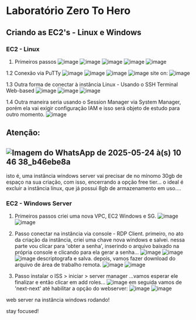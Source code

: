 # Laboratório Zero To Hero

## Criando as EC2's - Linux e Windows

### EC2 - Linux 
1. Primeiros passos
   ![image](https://github.com/user-attachments/assets/419de779-7011-44fa-8369-59af38b48eb1)
   ![image](https://github.com/user-attachments/assets/c212cd01-78e4-4536-b6d8-c58159970d6f)
   ![image](https://github.com/user-attachments/assets/a5d55775-fc56-4f97-8243-f3f6de18341c)
   ![image](https://github.com/user-attachments/assets/8d6a586a-1627-425b-8ce0-ba6a3e44536e)
   ![image](https://github.com/user-attachments/assets/fb49fd97-0db7-4917-8070-4001729b23b7)

1.2 Conexão via PuTTy
  ![image](https://github.com/user-attachments/assets/32abd2eb-f89d-45f9-936e-69cda19de0eb)
  ![image](https://github.com/user-attachments/assets/fd289fac-b1c3-4c4c-9333-26204e32b8da)
  ![image](https://github.com/user-attachments/assets/f4221c79-c8ec-4146-9b90-57d4b80acbd0)
  ![image](https://github.com/user-attachments/assets/e584ede0-74e0-4c87-a6ec-d3b8cc44f7b2)
  site on:
  ![image](https://github.com/user-attachments/assets/e45742b6-39ee-41f8-8caf-edd838ca04d7)


1.3 Outra forma de conectar à instância Linux - Usando o SSH Terminal Web-based
  ![image](https://github.com/user-attachments/assets/d823d366-39f4-4b78-ab9c-173f88432730)
  ![image](https://github.com/user-attachments/assets/bb0cbebe-b1ec-462a-885b-f858140ac65e)
  ![image](https://github.com/user-attachments/assets/606d9812-9703-4b12-8bc8-61c6e3192031)

1.4 Outra maneira seria usando o Session Manager via System Manager, porém ela vai exigir configuração IAM e isso será objeto de estudo para outro momento.
  ![image](https://github.com/user-attachments/assets/caa4d354-fb1b-49ad-b406-c57a9da6b669)


## Atenção:
![Imagem do WhatsApp de 2025-05-24 à(s) 10 46 38_b46ebe8a](https://github.com/user-attachments/assets/e5db91c6-91db-4eb3-81af-523c7a2c660f)
---
isto é, uma instância windows server vai precisar de no mínomo 30gb de espaço na sua criação, com isso, encerrando a opção free tier...
o ideal é excluir a instância linux, que já possui 8gb de armazenamento em uso....

### EC2 - Windows Server

1. Primeiros passos
     criei uma nova VPC, EC2 Windows e SG.
   ![image](https://github.com/user-attachments/assets/ded86655-711f-4165-b670-88aad5cd9be0)
   ![image](https://github.com/user-attachments/assets/5ed7e726-1353-4436-8ea1-f682344f2049)

2. Passo
   conectar na instância via console - RDP Client.
   primeiro, no ato da criação da instância, criei uma chave nova windows e salvei.
   nessa parte vou clicar para 'obter a senha', inserindo o arquivo baixado na própria console e clicando para ela gerar a senha...
   ![image](https://github.com/user-attachments/assets/23e6a259-2b7a-4fed-9d2f-5a3eeac8bb4a)
   ![image](https://github.com/user-attachments/assets/cfa98e2f-4dea-4f00-ac05-40f811fa2235)
   ![image](https://github.com/user-attachments/assets/38aae28b-30a8-4dee-a24c-61b8bbf4832f)
   descriptografa e salva.
   depois, vamos fazer download do arquivo de área de trabalho remota.
   ![image](https://github.com/user-attachments/assets/e646596e-6f4d-4693-9b69-7f2fc456a127)
   ![image](https://github.com/user-attachments/assets/1763768c-2c37-4fc1-9686-320c45385c38)

3. Passo
   instalar o ISS > iniciar > server manager
   ...vamos esperar ele finalizar e então clicar em add roles...
   ![image](https://github.com/user-attachments/assets/7a38fb5a-3ac8-4f6b-83f5-962ac7f55c48)
   em seguida vamos de 'next-next' até habilitar a opção do webserver:
   ![image](https://github.com/user-attachments/assets/b05f21f7-2fe1-418e-a0dd-c6eb75437f44)
   ![image](https://github.com/user-attachments/assets/65865511-5873-4490-a73d-7aa35f8836cc)

web server na instância windows rodando!


stay focused!



   




      

